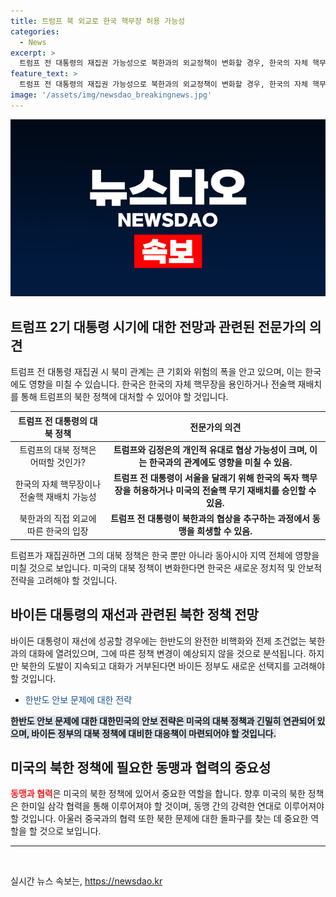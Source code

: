 ```yaml
---
title: 트럼프 북 외교로 한국 핵무장 허용 가능성
categories:
  - News
excerpt: >
  트럼프 전 대통령의 재집권 가능성으로 북한과의 외교정책이 변화할 경우, 한국의 자체 핵무장을 용인하거나 전술핵 재배치가 이뤄질 수 있다는 전문가의 관측이 나왔습니다. 트럼프와 김정은의 개인적 유대가 이에 영향을 미칠 것으로 전망되며, 미국과 한국의 동맹이 흔들릴 수 있음에 대한 우려도 제기되었습니다. 한편, 바이든 대통령의 재선 성공 시에는 대화에 열려있는 기존 노선이 이어지겠지만, 북한의 도발과 협상 거부에 직면할 경우 정책 변경이 불가피할 것으로 보입니다.
feature_text: >
  트럼프 전 대통령의 재집권 가능성으로 북한과의 외교정책이 변화할 경우, 한국의 자체 핵무장을 용인하거나 전술핵 재배치가 이뤄질 수 있다는 전문가의 관측이 나왔습니다. 트럼프와 김정은의 개인적 유대가 이에 영향을 미칠 것으로 전망되며, 미국과 한국의 동맹이 흔들릴 수 있음에 대한 우려도 제기되었습니다. 한편, 바이든 대통령의 재선 성공 시에는 대화에 열려있는 기존 노선이 이어지겠지만, 북한의 도발과 협상 거부에 직면할 경우 정책 변경이 불가피할 것으로 보입니다.
image: '/assets/img/newsdao_breakingnews.jpg'
---
```


<p><img src="/assets/img/newsdao_breakingnews.jpg" alt="pcversion 속보" /></p>

<h2 data-ke-size="size26">트럼프 2기 대통령 시기에 대한 전망과 관련된 전문가의 의견</h2>

<p data-ke-size="size16">트럼프 전 대통령 재집권 시 북미 관계는 큰 기회와 위험의 폭을 안고 있으며, 이는 한국에도 영향을 미칠 수 있습니다. 한국은 한국의 자체 핵무장을 용인하거나 전술핵 재배치를 통해 트럼프의 북한 정책에 대처할 수 있어야 할 것입니다.</p>

<table>
<thead>
<tr>
<th style="text-align: center;">트럼프 전 대통령의 대북 정책</th>
<th style="text-align: center;">전문가의 의견</th>
</tr>
</thead>
<tbody>
<tr>
<td style="text-align: center;">트럼프의 대북 정책은 어떠할 것인가?</td>
<td style="text-align: center;"><b>트럼프와 김정은의 개인적 유대로 협상 가능성이 크며, 이는 한국과의 관계에도 영향을 미칠 수 있음.</b></td>
</tr>
<tr>
<td style="text-align: center;">한국의 자체 핵무장이나 전술핵 재배치 가능성</td>
<td style="text-align: center;"><b>트럼프 전 대통령이 서울을 달래기 위해 한국의 독자 핵무장을 허용하거나 미국의 전술핵 무기 재배치를 승인할 수 있음.</b></td>
</tr>
<tr>
<td style="text-align: center;">북한과의 직접 외교에 따른 한국의 입장</td>
<td style="text-align: center;"><b>트럼프 전 대통령이 북한과의 협상을 추구하는 과정에서 동맹을 희생할 수 있음.</b></td>
</tr>
</tbody>
</table>

<p data-ke-size="size16">트럼프가 재집권하면 그의 대북 정책은 한국 뿐만 아니라 동아시아 지역 전체에 영향을 미칠 것으로 보입니다. 미국의 대북 정책이 변화한다면 한국은 새로운 정치적 및 안보적 전략을 고려해야 할 것입니다.</p>

<h2 data-ke-size="size26">바이든 대통령의 재선과 관련된 북한 정책 전망</h2>

<p data-ke-size="size16">바이든 대통령이 재선에 성공할 경우에는 한반도의 완전한 비핵화와 전제 조건없는 북한과의 대화에 열려있으며, 그에 따른 정책 변경이 예상되지 않을 것으로 분석됩니다. 하지만 북한의 도발이 지속되고 대화가 거부된다면 바이든 정부도 새로운 선택지를 고려해야 할 것입니다.</p>

<ul>
<li><span style="color: #1a5490;">한반도 안보 문제에 대한 전략</span></li>
</ul>

<p data-ke-size="size16"><b><span style="background-color: #21538527;">한반도 안보 문제에 대한 대한민국의 안보 전략은 미국의 대북 정책과 긴밀히 연관되어 있으며, 바이든 정부의 대북 정책에 대비한 대응책이 마련되어야 할 것입니다.</span></b></p>

<h2 data-ke-size="size26">미국의 북한 정책에 필요한 동맹과 협력의 중요성</h2>

<p data-ke-size="size16"><b><span style="color: #ee2323;">동맹과 협력</span></b>은 미국의 북한 정책에 있어서 중요한 역할을 합니다. 향후 미국의 북한 정책은 한미일 삼각 협력을 통해 이루어져야 할 것이며, 동맹 간의 강력한 연대로 이루어져야 할 것입니다. 아울러 중국과의 협력 또한 북한 문제에 대한 돌파구를 찾는 데 중요한 역할을 할 것으로 보입니다.</p>

<hr>

<p data-ke-size="size16">&nbsp;</p>
실시간 뉴스 속보는, <a href="https://newsdao.kr" rel="dofollow">https://newsdao.kr</a>


